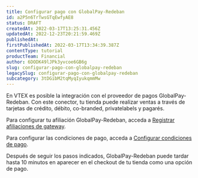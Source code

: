 ```yaml
---
title: Configurar pago con GlobalPay-Redeban
id: a2P5n6TrTwsGTqEwfyAE8
status: DRAFT
createdAt: 2022-03-17T13:25:31.456Z
updatedAt: 2022-12-23T20:21:59.469Z
publishedAt: 
firstPublishedAt: 2022-03-17T13:34:39.387Z
contentType: tutorial
productTeam: Financial
author: 6DODK49lJPk3yvcoe6GB6g
slug: configurar-pago-con-globalpay-redeban
legacySlug: configurar-pago-con-globalpay-redeban
subcategory: 3tDGibM2tqMyqIyukqmmMw
---
```


En VTEX es posible la integración con el proveedor de pagos GlobalPay-Redeban. Con este conector, tu tienda puede realizar ventas a través de tarjetas de crédito, débito, co-branded, privatelabels y pagarés.

Para configurar tu afiliación GlobalPay-Redeban, acceda a [Registrar afiliaciones de gateway](https://help.vtex.com/es/tutorial/afiliacoes-de-gateway--tutorials_444#).

Para configurar las condiciones de pago, acceda a [Configurar condiciones de pago](https://help.vtex.com/es/tutorial/condicoes-de-pagamento#).

Después de seguir los pasos indicados, GlobalPay-Redeban puede tardar hasta 10 minutos en aparecer en el checkout de tu tienda como una opción de pago.
